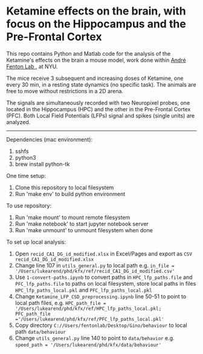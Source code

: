 # Ketamine effects on the brain, with focus on the Hippocampus and the Pre-Frontal Cortex 

This repo contains Python and Matlab code for the analysis of the Ketamine's effects on the brain a mouse model, work done within <a href= "https://www.fentonlab.com" > Andr&eacute; Fenton Lab </a>, at NYU.

The mice receive 3 subsequent and increasing doses of Ketamine, one every 30 min, in a resting state dynamics (no specific task). The animals are free to move without restrictions in a 2D arena. </br>

The signals are simultaneously recorded with two Neuropixel probes, one located in the Hippocampus (HPC) and the other in the Pre-Frontal Cortex (PFC). Both Local Field Potentials (LFPs) signal and spikes (single units) are analyzed. </br>

---

Dependencies (mac environment):
1. sshfs
2. python3
3. brew install python-tk

One time setup:
1. Clone this repository to local filesystem
2. Run 'make env' to build python environment

To use repository:
1. Run 'make mount' to mount remote filesystem
2. Run 'make notebook' to start jupyter notebook server
3. Run 'make unmount' to unmount filesystem when done

To set up local analysis:
1. Open `recid_CA1_DG_id_modified.xlsx` in Excel/Pages and export as `CSV recid_CA1_DG_id_modified.xlsx`
2. Change line 107 in `utils_general.py` to local path e.g. `in_file = '/Users/lukearend/phd/kfx/ref/recid_CA1_DG_id_modified.csv'`
3. Use `1-convert-paths.ipynb` to convert paths in `HPC_lfp_paths.file` and `PFC_lfp_paths.file` to paths on local filesystem, store local paths in files `HPC_lfp_paths_local.pkl` and `PFC_lfp_paths_local.pkl`
4. Change `Ketamine_LFP_CSD_preprocessing.ipynb` line 50-51 to point to local path files, e.g. `HPC_path_file = '/Users/lukearend/phd/kfx/ref/HPC_lfp_paths_local.pkl; PFC_path_file ='/Users/lukearend/phd/kfx/ref/PFC_lfp_paths_local.pkl'`
5. Copy directory `C://Users/fentonlab/Desktop/Gino/behaviour` to local path `data/behaviour`
6. Change `utils_general.py` line 140 to point to `data/behavior` e.g. `speed_path = '/Users/lukearend/phd/kfx/data/behaviour'`

